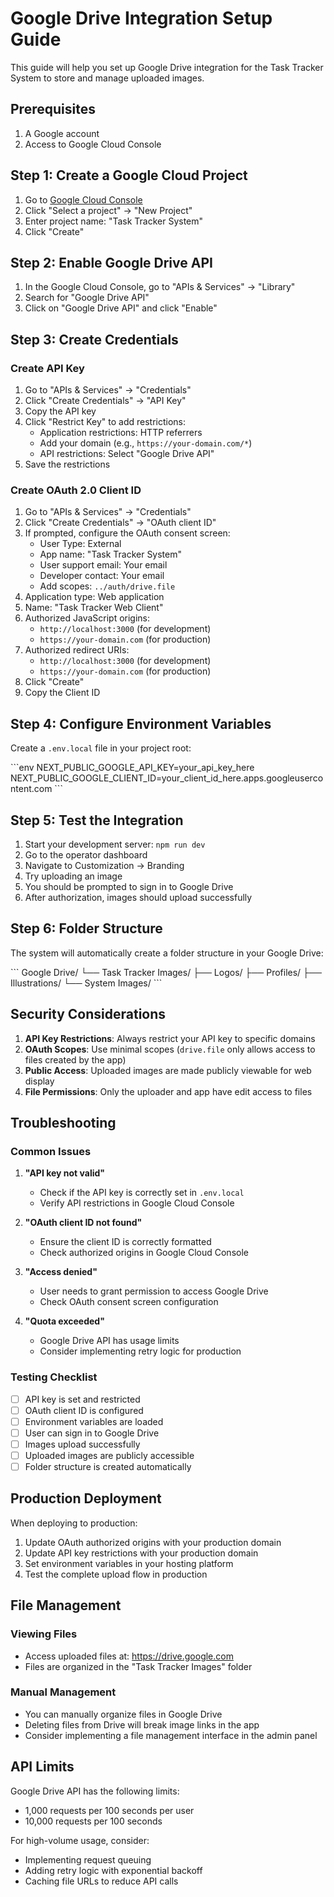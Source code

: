 # Google Drive Integration Setup Guide

This guide will help you set up Google Drive integration for the Task Tracker System to store and manage uploaded images.

## Prerequisites

1. A Google account
2. Access to Google Cloud Console

## Step 1: Create a Google Cloud Project

1. Go to [Google Cloud Console](https://console.cloud.google.com/)
2. Click "Select a project" → "New Project"
3. Enter project name: "Task Tracker System"
4. Click "Create"

## Step 2: Enable Google Drive API

1. In the Google Cloud Console, go to "APIs & Services" → "Library"
2. Search for "Google Drive API"
3. Click on "Google Drive API" and click "Enable"

## Step 3: Create Credentials

### Create API Key

1. Go to "APIs & Services" → "Credentials"
2. Click "Create Credentials" → "API Key"
3. Copy the API key
4. Click "Restrict Key" to add restrictions:
   - Application restrictions: HTTP referrers
   - Add your domain (e.g., `https://your-domain.com/*`)
   - API restrictions: Select "Google Drive API"
5. Save the restrictions

### Create OAuth 2.0 Client ID

1. Go to "APIs & Services" → "Credentials"
2. Click "Create Credentials" → "OAuth client ID"
3. If prompted, configure the OAuth consent screen:
   - User Type: External
   - App name: "Task Tracker System"
   - User support email: Your email
   - Developer contact: Your email
   - Add scopes: `../auth/drive.file`
4. Application type: Web application
5. Name: "Task Tracker Web Client"
6. Authorized JavaScript origins:
   - `http://localhost:3000` (for development)
   - `https://your-domain.com` (for production)
7. Authorized redirect URIs:
   - `http://localhost:3000` (for development)
   - `https://your-domain.com` (for production)
8. Click "Create"
9. Copy the Client ID

## Step 4: Configure Environment Variables

Create a `.env.local` file in your project root:

\`\`\`env
NEXT_PUBLIC_GOOGLE_API_KEY=your_api_key_here
NEXT_PUBLIC_GOOGLE_CLIENT_ID=your_client_id_here.apps.googleusercontent.com
\`\`\`

## Step 5: Test the Integration

1. Start your development server: `npm run dev`
2. Go to the operator dashboard
3. Navigate to Customization → Branding
4. Try uploading an image
5. You should be prompted to sign in to Google Drive
6. After authorization, images should upload successfully

## Step 6: Folder Structure

The system will automatically create a folder structure in your Google Drive:

\`\`\`
Google Drive/
└── Task Tracker Images/
    ├── Logos/
    ├── Profiles/
    ├── Illustrations/
    └── System Images/
\`\`\`

## Security Considerations

1. **API Key Restrictions**: Always restrict your API key to specific domains
2. **OAuth Scopes**: Use minimal scopes (`drive.file` only allows access to files created by the app)
3. **Public Access**: Uploaded images are made publicly viewable for web display
4. **File Permissions**: Only the uploader and app have edit access to files

## Troubleshooting

### Common Issues

1. **"API key not valid"**
   - Check if the API key is correctly set in `.env.local`
   - Verify API restrictions in Google Cloud Console

2. **"OAuth client ID not found"**
   - Ensure the client ID is correctly formatted
   - Check authorized origins in Google Cloud Console

3. **"Access denied"**
   - User needs to grant permission to access Google Drive
   - Check OAuth consent screen configuration

4. **"Quota exceeded"**
   - Google Drive API has usage limits
   - Consider implementing retry logic for production

### Testing Checklist

- [ ] API key is set and restricted
- [ ] OAuth client ID is configured
- [ ] Environment variables are loaded
- [ ] User can sign in to Google Drive
- [ ] Images upload successfully
- [ ] Uploaded images are publicly accessible
- [ ] Folder structure is created automatically

## Production Deployment

When deploying to production:

1. Update OAuth authorized origins with your production domain
2. Update API key restrictions with your production domain
3. Set environment variables in your hosting platform
4. Test the complete upload flow in production

## File Management

### Viewing Files
- Access uploaded files at: https://drive.google.com
- Files are organized in the "Task Tracker Images" folder

### Manual Management
- You can manually organize files in Google Drive
- Deleting files from Drive will break image links in the app
- Consider implementing a file management interface in the admin panel

## API Limits

Google Drive API has the following limits:
- 1,000 requests per 100 seconds per user
- 10,000 requests per 100 seconds

For high-volume usage, consider:
- Implementing request queuing
- Adding retry logic with exponential backoff
- Caching file URLs to reduce API calls
